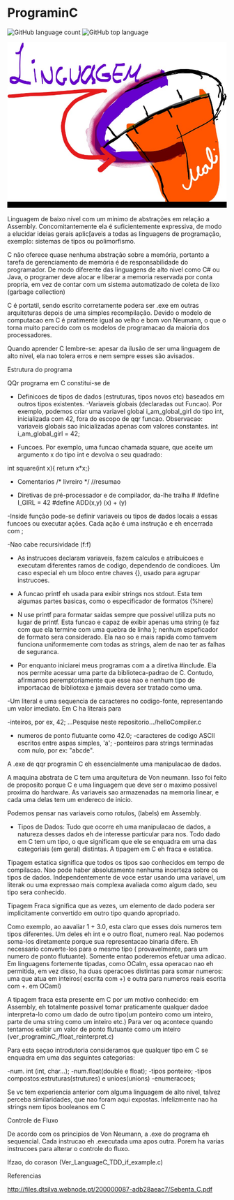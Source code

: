 

# PrograminC
 
![GitHub language count](https://img.shields.io/github/languages/count/maliarte/PrograminC?style=plastic)
![GitHub top language](https://img.shields.io/github/languages/top/maliarte/PrograminC)

![](https://github.com/Maliarte/images/blob/master/linguagemCpor-mariliasilva-maliarte-malimidia.jpg)

Linguagem de baixo nível com um mínimo de abstrações em relação a Assembly. Concomitantemente ela é suficientemente expressiva, de modo a elucidar ideias gerais aplic[aveis a todas as linguagens de programação, exemplo: sistemas de tipos ou polimorfismo.

C não oferece quase nenhuma abstração sobre a memória, portanto a tarefa de gerenciamento de memória é de responsabilidade do programador. De modo diferente das linguagens de alto nivel como C# ou Java, o programer deve alocar e liberar a memoria reservada por conta propria, em vez de contar com um sistema automatizado de coleta de lixo (garbage collection)

C é portatil, sendo escrito corretamente podera ser .exe em outras arquiteturas depois de uma simples recompilação. Devido o modelo de computacao em C é pratimente igual ao velho e bom von Neumann, o que o torna muito parecido com os modelos de programacao da maioria dos processadores.

Quando aprender C lembre-se: apesar da ilusão de ser uma linguagem de alto nivel, ela nao tolera erros e nem sempre esses são avisados.

Estrutura do programa

QQr programa em C constitui-se de
- Definicoes de tipos de dados (estruturas, tipos novos etc) baseados em outros tipos existentes.
-Variaveis globais (declaradas out Funcao). Por exemplo, podemos criar uma variavel global i_am_global_girl do tipo int, inicializada com 42, fora do escopo de qqr funcao. Observacao: variaveis globais sao inicializadas apenas com valores constantes.
int i_am_global_girl = 42;

- Funcoes. Por exemplo, uma funcao chamada square, que aceite um argumento x do tipo int e devolva o seu quadrado: 

int square(int x){ return x*x;}

- Comentarios /* livreiro */ //resumao 

- Diretivas de pré-processador e de compilador, da-lhe tralha #
#define I_GIRL = 42
#define ADD(x,y) (x) + (y)

-Inside função pode-se definir variaveis ou tipos de dados locais a essas funcoes ou executar ações. Cada ação é uma instrução e eh encerrada com ;

-Nao cabe recursividade (f:f)

- As instrucoes declaram variaveis, fazem calculos e atribuicoes e executam diferentes ramos de codigo, dependendo de condicoes. Um caso especial eh um bloco entre chaves {}, usado para agrupar instrucoes. 

- A funcao printf eh usada para exibir strings nos stdout. Esta tem algumas partes basicas, como o especificador de formatos (%here)

- N use printf para formatar saidas sempre que possivel utiliza puts no lugar de printf. Esta funcao e capaz de exibir apenas uma string (e faz com que ela termine com uma quebra de linha ); nenhum espeficador de formato sera considerado. Ela nao so e mais rapida como tamvem funciona uniformemente com todas as strings, alem de nao ter as falhas de seguranca.

- Por enquanto iniciarei meus programas com a a diretiva #include<stdio>. Ela nos permite acessar uma parte da biblioteca-padrao de C. Contudo, afirmamos peremptoriamente que esse nao e nenhum tipo de importacao de bibliotexa e jamais devera ser tratado como uma.

-Um literal e uma sequencia de caracteres no codigo-fonte, representando um valor imediato. Em C ha literais para

-inteiros, por ex, 42; ...Pesquise neste repositorio.../helloCompiler.c
- numeros de ponto flutuante como 42.0;
-caracteres de codigo ASCII escritos entre aspas simples, 'a';
-ponteiros para strings terminadas com nulo, por ex: "abcde".

A .exe de qqr programin C eh essencialmente uma manipulacao de dados. 

A maquina abstrata de C tem uma arquitetura de Von neumann. Isso foi feito de proposito porque C e uma linguagem que deve ser o maximo possivel proxima do hardware. As variaveis sao armazenadas na memoria linear, e cada uma delas tem um endereco de inicio.

Podemos pensar nas variaveis como rotulos, (labels) em Assembly.

- Tipos de Dados:
Tudo que ocorre eh uma manipulacao de dados, a natureza desses dados eh de interesse particular para nos. Todo dado em C tem um tipo, o que significam que ele se enquadra em uma das categoriais (em geral) distintas. A tipagem em C eh fraca e estatica.

Tipagem estatica significa que todos os tipos sao conhecidos em tempo de compilacao. Nao pode haber absolutamente nenhuma incerteza sobre os tipos de dados. Independentemente de voce estar usando uma variavel, um literak ou uma expressao mais complexa avaliada como algum dado, seu tipo sera conhecido.

Tipagem Fraca significa que as vezes, um elemento de dado podera ser implicitamente convertido em outro tipo quando apropriado.

Como exemplo, ao aavaliar 1 + 3.0, esta claro que esses dois numeros tem tipos diferentes. Um deles eh int e o outro float, numero real. Nao podemos soma-los diretamente porque sua representacao binaria difere. Eh necessario converte-los para o mesmo tipo ( provavelmente, para um numero de ponto flutuante). Somente entao poderemos efetuar uma adicao. Em linguagens fortemente tipadas, como OCalm, essa operacao nao eh permitida, em vez disso, ha duas operacoes distintas para somar numeros: uma que atua em inteiros( escrita com +) e outra para numeros reais escrita com +. em OCaml)

A tipagem fraca esta presente em C por um motivo conhecido: em Assembly, eh totalmente possivel tomar praticamente qualquer dadoe interpreta-lo como um dado de outro tipo(um ponteiro como um inteiro, parte de uma string como um inteiro etc.) Para ver oq acontece quando tentamos exibir um valor de ponto flutuante como um inteiro (ver_programinC_/float_reinterpret.c)

Para esta seçao introdutoria consideramos que qualquer tipo em C se enquadra em uma das seguintes categorias:

-num. int (int, char...);
-num.float(double e float);
-tipos ponteiro;
-tipos compostos:estruturas(strutures) e unioes(unions)
-enumeracoes;

Se vc tem experiencia anterior com alguma linguagem de alto nivel, talvez perceba similaridades, que nao foram aqui expostas.
Infelizmente nao ha strings nem tipos booleanos em C

Controle de Fluxo

De acordo com os principios de Von Neumann, a .exe do programa eh sequencial. Cada instrucao eh .executada uma apos outra. Porem ha varias instrucoes para alterar o controle do fluxo.

Ifzao, do corason (Ver_LanguageC_TDD_if_example.c)
 
 
 Referencias
 
 http://files.dtsilva.webnode.pt/200000087-adb28aeac7/Sebenta_C.pdf
